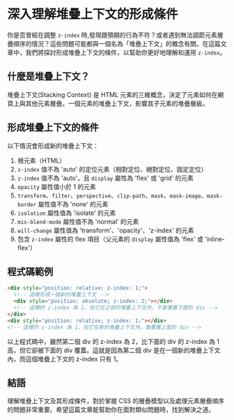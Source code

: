# 深入理解堆疊上下文的形成條件

你是否曾經在調整 `z-index` 時,發現跟預期的行為不符？或者遇到無法調節元素層疊順序的情況？這些問題可能都與一個名為「堆疊上下文」的概念有關。在這篇文章中，我們將探討形成堆疊上下文的條件，以幫助你更好地理解和運用 `z-index`。

## 什麼是堆疊上下文？

堆疊上下文(Stacking Context) 是 HTML 元素的三維概念，決定了元素如何在網頁上與其他元素層疊。一個元素的堆疊上下文，影響其子元素的堆疊層級。

## 形成堆疊上下文的條件

以下情況會形成新的堆疊上下文：

1. 根元素（HTML）
2. `z-index` 值不為 'auto' 的定位元素（相對定位、絕對定位、固定定位）
3. `z-index` 值不為 'auto'，且 `display` 屬性為 'flex' 或 'grid' 的元素
4. `opacity` 屬性值小於 1 的元素
5. `transform`、`filter`、`perspective`、`clip-path`、`mask`、`mask-image`、`mask-border` 屬性值不為 'none' 的元素
6. `isolation` 屬性值為 'isolate' 的元素
7. `mix-blend-mode` 屬性值不為 'normal' 的元素
8. `will-change` 屬性值為 'transform'、'opacity'、'z-index' 的元素
9. 包含 `z-index` 屬性的 flex 項目（父元素的 `display` 屬性值為 'flex' 或 'inline-flex'）

## 程式碼範例

```html
<div style="position: relative; z-index: 1;">
  <!-- 這裡形成一個新的堆疊上下文 -->
  <div style="position: absolute; z-index: 2;"></div>
  <!-- 這裡的 z-index 為 2，但它在之前的堆疊上下文內，不會覆蓋下面的 div -->
</div>
<div style="position: relative; z-index: 1;"></div>
<!-- 這裡的 z-index 為 1，但它在新的堆疊上下文外，會覆蓋上面的 div -->
```

以上程式碼中，雖然第二個 div 的 z-index 為 2，比下面的 div 的 z-index 為 1 高，但它卻被下面的 div 覆蓋。這就是因為第二個 div 是在一個新的堆疊上下文內，而這個堆疊上下文的 z-index 只有 1。

## 結語

理解堆疊上下文及其形成條件，對於掌握 CSS 的層疊模型以及處理元素層疊順序的問題非常重要。希望這篇文章能幫助你在面對類似問題時，找到解決之道。